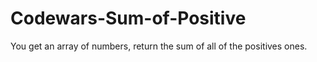 # Codewars-Sum-of-Positive
You get an array of numbers, return the sum of all of the positives ones.

